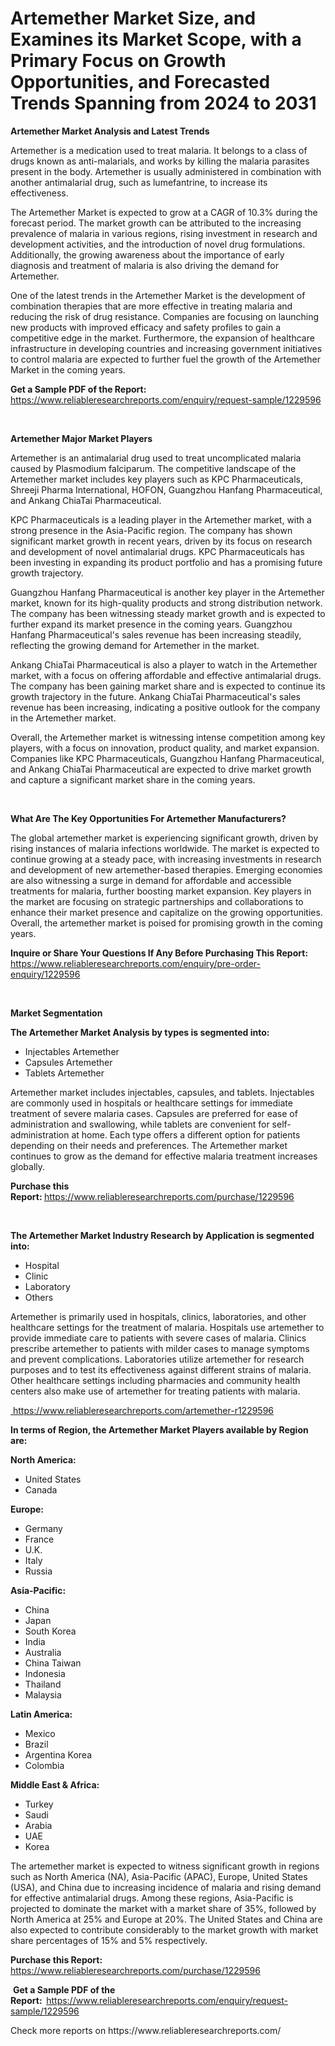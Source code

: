 <p><h1>Artemether Market Size, and Examines its Market Scope, with a Primary Focus on Growth Opportunities, and Forecasted Trends Spanning from 2024 to 2031</h1></p><p><strong>Artemether Market Analysis and Latest Trends</strong></p>
<p><p>Artemether is a medication used to treat malaria. It belongs to a class of drugs known as anti-malarials, and works by killing the malaria parasites present in the body. Artemether is usually administered in combination with another antimalarial drug, such as lumefantrine, to increase its effectiveness.</p><p>The Artemether Market is expected to grow at a CAGR of 10.3% during the forecast period. The market growth can be attributed to the increasing prevalence of malaria in various regions, rising investment in research and development activities, and the introduction of novel drug formulations. Additionally, the growing awareness about the importance of early diagnosis and treatment of malaria is also driving the demand for Artemether.</p><p>One of the latest trends in the Artemether Market is the development of combination therapies that are more effective in treating malaria and reducing the risk of drug resistance. Companies are focusing on launching new products with improved efficacy and safety profiles to gain a competitive edge in the market. Furthermore, the expansion of healthcare infrastructure in developing countries and increasing government initiatives to control malaria are expected to further fuel the growth of the Artemether Market in the coming years.</p></p>
<p><strong>Get a Sample PDF of the Report:&nbsp;</strong> <a href="https://www.reliableresearchreports.com/enquiry/request-sample/1229596">https://www.reliableresearchreports.com/enquiry/request-sample/1229596</a></p>
<p>&nbsp;</p>
<p><strong>Artemether Major Market Players</strong></p>
<p><p>Artemether is an antimalarial drug used to treat uncomplicated malaria caused by Plasmodium falciparum. The competitive landscape of the Artemether market includes key players such as KPC Pharmaceuticals, Shreeji Pharma International, HOFON, Guangzhou Hanfang Pharmaceutical, and Ankang ChiaTai Pharmaceutical.</p><p>KPC Pharmaceuticals is a leading player in the Artemether market, with a strong presence in the Asia-Pacific region. The company has shown significant market growth in recent years, driven by its focus on research and development of novel antimalarial drugs. KPC Pharmaceuticals has been investing in expanding its product portfolio and has a promising future growth trajectory.</p><p>Guangzhou Hanfang Pharmaceutical is another key player in the Artemether market, known for its high-quality products and strong distribution network. The company has been witnessing steady market growth and is expected to further expand its market presence in the coming years. Guangzhou Hanfang Pharmaceutical's sales revenue has been increasing steadily, reflecting the growing demand for Artemether in the market.</p><p>Ankang ChiaTai Pharmaceutical is also a player to watch in the Artemether market, with a focus on offering affordable and effective antimalarial drugs. The company has been gaining market share and is expected to continue its growth trajectory in the future. Ankang ChiaTai Pharmaceutical's sales revenue has been increasing, indicating a positive outlook for the company in the Artemether market.</p><p>Overall, the Artemether market is witnessing intense competition among key players, with a focus on innovation, product quality, and market expansion. Companies like KPC Pharmaceuticals, Guangzhou Hanfang Pharmaceutical, and Ankang ChiaTai Pharmaceutical are expected to drive market growth and capture a significant market share in the coming years.</p></p>
<p>&nbsp;</p>
<p><strong>What Are The Key Opportunities For Artemether Manufacturers?</strong></p>
<p><p>The global artemether market is experiencing significant growth, driven by rising instances of malaria infections worldwide. The market is expected to continue growing at a steady pace, with increasing investments in research and development of new artemether-based therapies. Emerging economies are also witnessing a surge in demand for affordable and accessible treatments for malaria, further boosting market expansion. Key players in the market are focusing on strategic partnerships and collaborations to enhance their market presence and capitalize on the growing opportunities. Overall, the artemether market is poised for promising growth in the coming years.</p></p>
<p><strong>Inquire or Share Your Questions If Any Before Purchasing This Report:</strong> <a href="https://www.reliableresearchreports.com/enquiry/pre-order-enquiry/1229596">https://www.reliableresearchreports.com/enquiry/pre-order-enquiry/1229596</a></p>
<p>&nbsp;</p>
<p><strong>Market Segmentation</strong></p>
<p><strong>The Artemether Market Analysis by types is segmented into:</strong></p>
<p><ul><li>Injectables Artemether</li><li>Capsules Artemether</li><li>Tablets Artemether</li></ul></p>
<p><p>Artemether market includes injectables, capsules, and tablets. Injectables are commonly used in hospitals or healthcare settings for immediate treatment of severe malaria cases. Capsules are preferred for ease of administration and swallowing, while tablets are convenient for self-administration at home. Each type offers a different option for patients depending on their needs and preferences. The Artemether market continues to grow as the demand for effective malaria treatment increases globally.</p></p>
<p><strong>Purchase this Report:&nbsp;</strong><a href="https://www.reliableresearchreports.com/purchase/1229596">https://www.reliableresearchreports.com/purchase/1229596</a></p>
<p>&nbsp;</p>
<p><strong>The Artemether Market Industry Research by Application is segmented into:</strong></p>
<p><ul><li>Hospital</li><li>Clinic</li><li>Laboratory</li><li>Others</li></ul></p>
<p><p>Artemether is primarily used in hospitals, clinics, laboratories, and other healthcare settings for the treatment of malaria. Hospitals use artemether to provide immediate care to patients with severe cases of malaria. Clinics prescribe artemether to patients with milder cases to manage symptoms and prevent complications. Laboratories utilize artemether for research purposes and to test its effectiveness against different strains of malaria. Other healthcare settings including pharmacies and community health centers also make use of artemether for treating patients with malaria.</p></p>
<p><a href="https://www.reliableresearchreports.com/artemether-r1229596">&nbsp;https://www.reliableresearchreports.com/artemether-r1229596</a></p>
<p><strong>In terms of Region, the Artemether Market Players available by Region are:</strong></p>
<p>
    <p> <strong> North America: </strong>
        <ul>
            <li>United States</li>
            <li>Canada</li>
        </ul>
        </p> 
    <p> <strong> Europe: </strong>
        <ul>
            <li>Germany</li>
            <li>France</li>
            <li>U.K.</li>
            <li>Italy</li>
            <li>Russia</li>
        </ul>
        </p> 
    <p> <strong> Asia-Pacific: </strong>
        <ul>
            <li>China</li>
            <li>Japan</li>
            <li>South Korea</li>
            <li>India</li>
            <li>Australia</li>
            <li>China Taiwan</li>
            <li>Indonesia</li>
            <li>Thailand</li>
            <li>Malaysia</li>
        </ul>
        </p> 
    <p> <strong> Latin America: </strong>
        <ul>
            <li>Mexico</li>
            <li>Brazil</li>
            <li>Argentina Korea</li>
            <li>Colombia</li>
        </ul>
        </p> 
    <p> <strong> Middle East & Africa: </strong>
        <ul>
            <li>Turkey</li>
            <li>Saudi</li>
            <li>Arabia</li>
            <li>UAE</li>
            <li>Korea</li>
        </ul>
    </p>
    </p>
<p><p>The artemether market is expected to witness significant growth in regions such as North America (NA), Asia-Pacific (APAC), Europe, United States (USA), and China due to increasing incidence of malaria and rising demand for effective antimalarial drugs. Among these regions, Asia-Pacific is projected to dominate the market with a market share of 35%, followed by North America at 25% and Europe at 20%. The United States and China are also expected to contribute considerably to the market growth with market share percentages of 15% and 5% respectively.</p></p>
<p><strong>Purchase this Report: </strong><a href="https://www.reliableresearchreports.com/purchase/1229596">https://www.reliableresearchreports.com/purchase/1229596</a></p>
<p>&nbsp;<strong>Get a Sample PDF of the Report:&nbsp;&nbsp;</strong><a href="https://www.reliableresearchreports.com/enquiry/request-sample/1229596">https://www.reliableresearchreports.com/enquiry/request-sample/1229596</a></p>
<p><strong></strong></p>
<p>Check more reports on https://www.reliableresearchreports.com/</p>